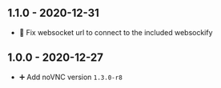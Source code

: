 ## 1.1.0 - 2020-12-31

* 🐛 Fix websocket url to connect to the included websockify


## 1.0.0 - 2020-12-27

* ➕ Add noVNC version `1.3.0-r8`
